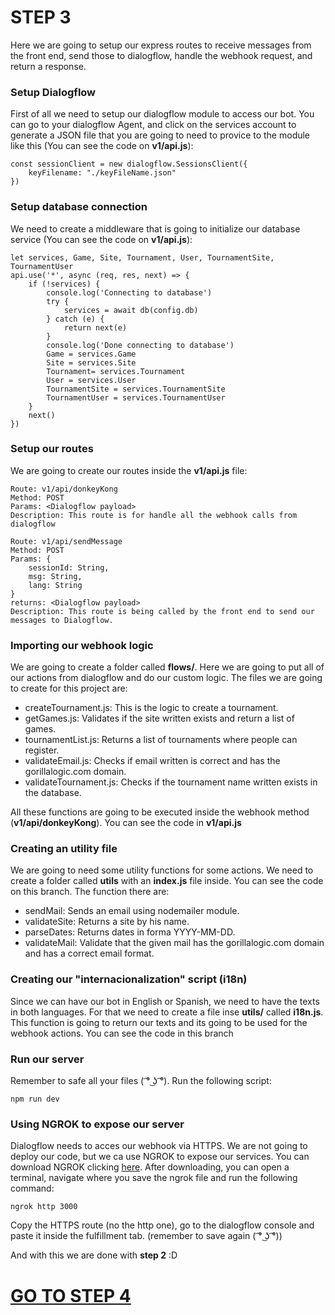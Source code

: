 # STEP 3

Here we are going to setup our express routes to receive messages from the front end, send those to dialogflow, handle the webhook request, and return a response.

### Setup Dialogflow

First of all we need to setup our dialogflow module to access our bot. You can go to your dialogflow Agent, and click on the services account to generate a JSON file that you are going to need to provice to the module like this (You can see the code on **v1/api.js**): 

```
const sessionClient = new dialogflow.SessionsClient({
    keyFilename: "./keyFileName.json"
})
```

### Setup database connection

We need to create a middleware that is going to initialize our database service (You can see the code on **v1/api.js**):
```
let services, Game, Site, Tournament, User, TournamentSite, TournamentUser
api.use('*', async (req, res, next) => {
    if (!services) {
        console.log('Connecting to database')
        try {
            services = await db(config.db)
        } catch (e) {
            return next(e)
        }
        console.log('Done connecting to database')
        Game = services.Game
        Site = services.Site
        Tournament= services.Tournament
        User = services.User
        TournamentSite = services.TournamentSite
        TournamentUser = services.TournamentUser
    }
    next()
})
```

### Setup our routes

We are going to create our routes inside the **v1/api.js** file:

```
Route: v1/api/donkeyKong
Method: POST
Params: <Dialogflow payload>
Description: This route is for handle all the webhook calls from dialogflow
```
```
Route: v1/api/sendMessage
Method: POST
Params: {
    sessionId: String,
    msg: String,
    lang: String
}
returns: <Dialogflow payload>
Description: This route is being called by the front end to send our messages to Dialogflow.
```

### Importing our webhook logic

We are going to create a folder called **flows/**. Here we are going to put all of our actions from dialogflow and do our custom logic. The files we are going to create for this project are:
* createTournament.js: This is the logic to create a tournament.
* getGames.js: Validates if the site written exists and return a list of games.
* tournamentList.js: Returns a list of tournaments where people can register.
* validateEmail.js: Checks if email written is correct and has the gorillalogic.com domain.
* validateTournament.js: Checks if the tournament name written exists in the database.

All these functions are going to be executed inside the webhook method (**v1/api/donkeyKong**). You can see the code in **v1/api.js**

### Creating an utility file

We are going to need some utility functions for some actions. We need to create a folder called **utils** with an **index.js** file inside. You can see the code on this branch. The function there are:
* sendMail: Sends an email using nodemailer module.
* validateSite: Returns a site by his name.
* parseDates: Returns dates in forma YYYY-MM-DD.
* validateMail: Validate that the given mail has the gorillalogic.com domain and has a correct email format.


### Creating our "internacionalization" script (i18n)

Since we can have our bot in English or Spanish, we need to have the texts in both languages. For that we need to create a file inse **utils/** called **i18n.js**.
This function is going to return our texts and its going to be used for the webhook actions. You can see the code in this branch


### Run our server

Remember to safe all your files ( ͡° ͜ʖ ͡°). Run the following script:

```
npm run dev
```

### Using NGROK to expose our server

Dialogflow needs to acces our webhook via HTTPS. We are not going to deploy our code, but we ca use NGROK to expose our services. You can download NGROK clicking [here](https://ngrok.com/download).
After downloading, you can open a terminal, navigate where you save the ngrok file and run the following command:
```
ngrok http 3000
```
Copy the HTTPS route (no the http one), go to the dialogflow console and paste it inside the fulfillment tab. (remember to save again ( ͡° ͜ʖ ͡°))


And with this we are done with **step 2** :D

# [GO TO STEP 4](https://github.com/jegarcia28/gapgent/tree/step/4)